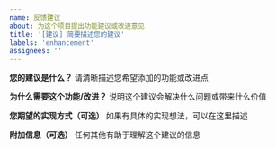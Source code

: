 ```yaml
---
name: 反馈建议
about: 为这个项目提出功能建议或改进意见
title: '[建议] 简要描述您的建议'
labels: 'enhancement'
assignees: ''
---
```


**您的建议是什么？**
请清晰描述您希望添加的功能或改进点

**为什么需要这个功能/改进？**
说明这个建议会解决什么问题或带来什么价值

**您期望的实现方式（可选）**
如果有具体的实现想法，可以在这里描述

**附加信息（可选）**
任何其他有助于理解这个建议的信息
